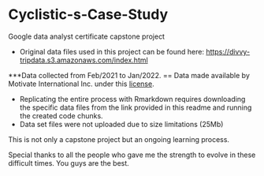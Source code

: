 # Cyclistic-s-Case-Study
Google data analyst certificate capstone project


* Original data files used in this project can be found here: https://divvy-tripdata.s3.amazonaws.com/index.html

***Data collected from Feb/2021 to Jan/2022. == Data made available by Motivate International Inc. 
under this [license](https://ride.divvybikes.com/data-license-agreement).

* Replicating the entire process with Rmarkdown requires downloading the specific data files from the link provided in this readme
  and running the created code chunks.
* Data set files were not uploaded due to size limitations (25Mb)

This is not only a capstone project but an ongoing learning process.

Special thanks to all the people who gave me the strength to evolve in these difficult times. 
You guys are the best.
